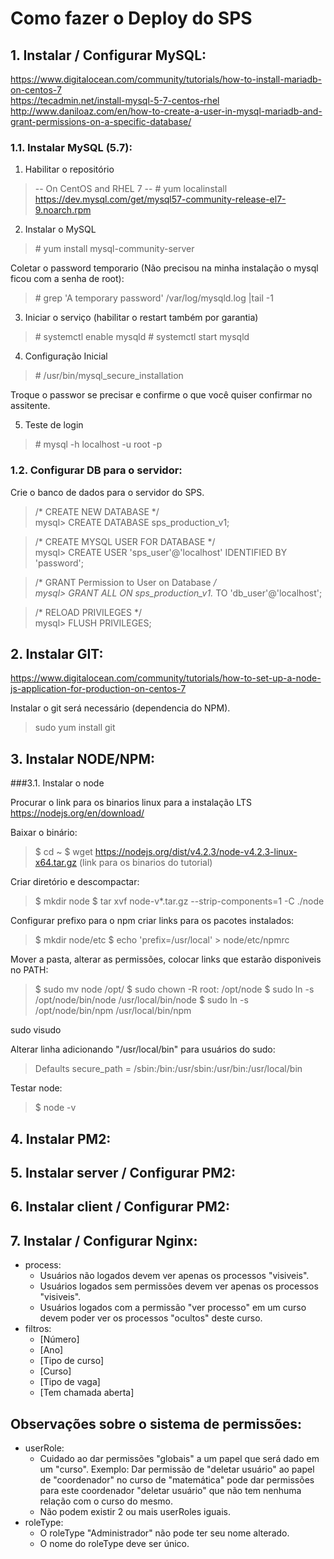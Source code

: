 
# Como fazer o Deploy do SPS

## 1. Instalar / Configurar MySQL:

https://www.digitalocean.com/community/tutorials/how-to-install-mariadb-on-centos-7  
https://tecadmin.net/install-mysql-5-7-centos-rhel  
http://www.daniloaz.com/en/how-to-create-a-user-in-mysql-mariadb-and-grant-permissions-on-a-specific-database/  

### 1.1. Instalar MySQL (5.7):

1. Habilitar o repositório

> -- On CentOS and RHEL 7 -- 
> \# yum localinstall https://dev.mysql.com/get/mysql57-community-release-el7-9.noarch.rpm

2. Instalar o MySQL

> \# yum install mysql-community-server

Coletar o password temporario (Não precisou na minha instalação o mysql ficou com a senha de root):
> \# grep 'A temporary password' /var/log/mysqld.log |tail -1

3. Iniciar o serviço (habilitar o restart também por garantia)

> \# systemctl enable mysqld
> \# systemctl start mysqld

4. Configuração Inicial

> \# /usr/bin/mysql_secure_installation

Troque o passwor se precisar e confirme o que você quiser confirmar no assitente.

5. Teste de login

> \# mysql -h localhost -u root -p 

### 1.2. Configurar DB para o servidor:

Crie o banco de dados para o servidor do SPS.

> /* CREATE NEW DATABASE */  
> mysql\> CREATE DATABASE sps_production_v1;

> /* CREATE MYSQL USER FOR DATABASE */  
> mysql\> CREATE USER 'sps_user'@'localhost' IDENTIFIED BY 'password';

> /* GRANT Permission to User on Database */  
> mysql\> GRANT ALL ON sps_production_v1.* TO 'db_user'@'localhost';

> /* RELOAD PRIVILEGES */  
> mysql\> FLUSH PRIVILEGES;

## 2. Instalar GIT:

https://www.digitalocean.com/community/tutorials/how-to-set-up-a-node-js-application-for-production-on-centos-7  

Instalar o git será necessário (dependencia do NPM).

> sudo yum install git

## 3. Instalar NODE/NPM:

###3.1. Instalar o node

Procurar o link para os binarios linux para a instalação LTS
https://nodejs.org/en/download/

Baixar o binário:
> $ cd ~
> $ wget https://nodejs.org/dist/v4.2.3/node-v4.2.3-linux-x64.tar.gz (link para os binarios do tutorial)

Criar diretório e descompactar:
> $ mkdir node
> $ tar xvf node-v*.tar.gz --strip-components=1 -C ./node

Configurar prefixo para o npm criar links para os pacotes instalados: 
> $ mkdir node/etc
> $ echo 'prefix=/usr/local' > node/etc/npmrc

Mover a pasta, alterar as permissões, colocar links que estarão disponiveis no PATH:
> $ sudo mv node /opt/
> $ sudo chown -R root: /opt/node
> $ sudo ln -s /opt/node/bin/node /usr/local/bin/node
> $ sudo ln -s /opt/node/bin/npm /usr/local/bin/npm


sudo visudo

Alterar linha adicionando "/usr/local/bin" para usuários do sudo:
> Defaults    secure_path = /sbin:/bin:/usr/sbin:/usr/bin:/usr/local/bin

Testar node:
> $ node -v

## 4. Instalar PM2:

## 5. Instalar server / Configurar PM2:

## 6. Instalar client / Configurar PM2:

## 7. Instalar / Configurar Nginx:














- process:
  - Usuários não logados devem ver apenas os processos "visiveis".
  - Usuários logados sem permissões devem ver apenas os processos "visiveis".
  - Usuários logados com a permissão "ver processo" em um curso devem poder ver os processos "ocultos" deste curso.
- filtros:
  - [Número]
  - [Ano]
  - [Tipo de curso]
  - [Curso]
  - [Tipo de vaga]
  - [Tem chamada aberta]

## Observações sobre o sistema de permissões:
- userRole:
  - Cuidado ao dar permissões "globais" a um papel que será dado em um "curso". Exemplo: Dar permissão de "deletar usuário" ao papel de "coordenador" no curso de "matemática" pode dar permissões para este coordenador "deletar usuário" que não tem nenhuma relação com o curso do mesmo.
  - Não podem existir 2 ou mais userRoles iguais.
- roleType:
  - O roleType "Administrador" não pode ter seu nome alterado.
  - O nome do roleType deve ser único.
